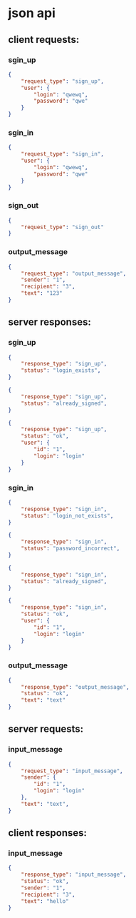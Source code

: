 # json api
## client requests:
### sgin_up
```json
{
    "request_type": "sign_up",
    "user": {
        "login": "qwewq",
        "password": "qwe"
    }
}
```
### sgin_in
```json
{
    "request_type": "sign_in",
    "user": {
        "login": "qwewq",
        "password": "qwe"
    }
}
```
### sign_out
```json
{
    "request_type": "sign_out"
}
```
### output_message
```json
{
    "request_type": "output_message",
    "sender": "1",
    "recipient": "3",
    "text": "123"
}
```
## server responses:
### sgin_up
```json
{
    "response_type": "sign_up",
    "status": "login_exists",
}

{
    "response_type": "sign_up",
    "status": "already_signed",
}

{
    "response_type": "sign_up",
    "status": "ok",
    "user": {
        "id": "1",
        "login": "login"
    }
}
```
### sgin_in
```json
{
    "response_type": "sign_in",
    "status": "login_not_exists",
}

{
    "response_type": "sign_in",
    "status": "password_incorrect",
}

{
    "response_type": "sign_in",
    "status": "already_signed",
}

{
    "response_type": "sign_in",
    "status": "ok",
    "user": {
        "id": "1",
        "login": "login"
    }
}
```
### output_message
```json
{
    "response_type": "output_message",
    "status": "ok",
    "text": "text"
}
```
## server requests:
### input_message
```json
{
    "request_type": "input_message",
    "sender": {
        "id": "1",
        "login": "login"
    },
    "text": "text",
}
```
## client responses:
### input_message
```json
{
    "response_type": "input_message",
    "status": "ok",
    "sender": "1",
    "recipient": "3",
    "text": "hello"
}
```
